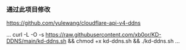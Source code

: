 ### 通过此项目修改
https://github.com/yulewang/cloudflare-api-v4-ddns

...
curl -L -O -s https://raw.githubusercontent.com/xb0or/KD-DDNS/main/kd-ddns.sh && chmod +x kd-ddns.sh && ./kd-ddns.sh
...

